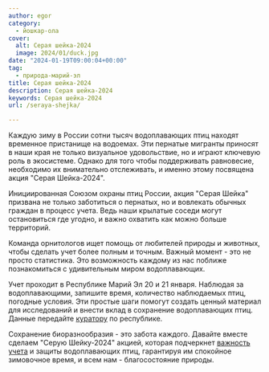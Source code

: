 ```yaml
---
author: egor
category:
  - йошкар-ола
cover:
  alt: Серая шейка-2024
  image: 2024/01/duck.jpg
date: "2024-01-19T09:00:04+00:00"
tag:
  - природа-марий-эл
title: Серая шейка-2024
description: Серая шейка-2024
keywords: Серая шейка-2024
url: /seraya-shejka/

---
```

Каждую зиму в России сотни тысяч водоплавающих птиц находят временное пристанище на водоемах. Эти пернатые мигранты приносят в наши края не только визуальное удовольствие, но и играют ключевую роль в экосистеме. Однако для того чтобы поддерживать равновесие, необходимо их внимательно отслеживать, и именно этому посвящена акция "Серая Шейка-2024".

Инициированная Союзом охраны птиц России, акция "Серая Шейка" призвана не только заботиться о пернатых, но и вовлекать обычных граждан в процесс учета. Ведь наши крылатые соседи могут остановиться где угодно, и важно охватить как можно больше территорий.

Команда орнитологов ищет помощь от любителей природы и животных, чтобы сделать учет более полным и точным. Важный момент \- это не просто статистика. Это возможность каждому из нас поближе познакомиться с удивительным миром водоплавающих.

Учет проходит в Республике Марий Эл 20 и 21 января. Наблюдая за водоплавающими, запишите время, количество наблюдаемых птиц, погодные условия. Эти простые шаги помогут создать ценный материал для исследований и внести вклад в сохранение водоплавающих птиц. Данные передайте [куратору](https://vk.com/ksenia_pushkareva) по республике.

Сохранение биоразнообразия \- это забота каждого. Давайте вместе сделаем "Серую Шейку-2024" акцией, которая подчеркнет [важность учета](/ohota-v-marij-el/) и защиты водоплавающих птиц, гарантируя им спокойное зимовочное время, и всем нам \- благосостояние природы.
